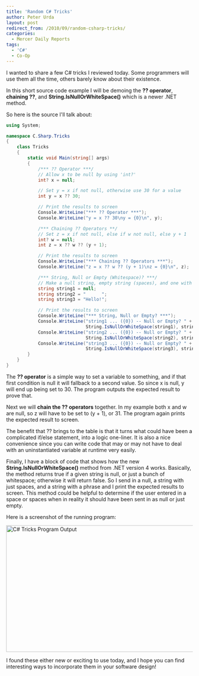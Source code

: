 ```yaml
---
title: 'Random C# Tricks'
author: Peter Urda
layout: post
redirect_from: /2010/09/random-csharp-tricks/
categories:
  - Mercer Daily Reports
tags:
  - 'C#'
  - Co-Op
---
```

I wanted to share a few C# tricks I reviewed today. Some programmers will use them all the time, others barely know about their existence.

In this short source code example I will be demoing the **?? operator**, **chaining ??**, and **String.IsNullOrWhiteSpace()** which is a newer .NET method.

So here is the source I'll talk about:

```csharp
using System;

namespace C.Sharp.Tricks
{
    class Tricks
    {
        static void Main(string[] args)
        {
            /*** ?? Operator ***/
            // Allow x to be null by using 'int?'
            int? x = null;

            // Set y = x if not null, otherwise use 30 for a value
            int y = x ?? 30;

            // Print the results to screen
            Console.WriteLine("*** ?? Operator ***");
            Console.WriteLine("y = x ?? 30\ny = {0}\n", y);

            /*** Chaining ?? Operators **/
            // Set z = x if not null, else if w not null, else y + 1
            int? w = null;
            int z = x ?? w ?? (y + 1);

            // Print the results to screen
            Console.WriteLine("*** Chaining ?? Operators ***");
            Console.WriteLine("z = x ?? w ?? (y + 1)\nz = {0}\n", z);

            /*** String, Null or Empty (Whitespace)? ***/
            // Make a null string, empty string (spaces), and one with 'Hello!'
            string string1 = null;
            string string2 = "      ";
            string string3 = "Hello!";

            // Print the results to screen
            Console.WriteLine("*** String, Null or Empty? ***");
            Console.WriteLine("string1 ... ({0}) -- Null or Empty? " +
                              String.IsNullOrWhiteSpace(string1), string1);
            Console.WriteLine("string2 ... ({0}) -- Null or Empty? " +
                              String.IsNullOrWhiteSpace(string2), string2);
            Console.WriteLine("string3 ... ({0}) -- Null or Empty? " +
                              String.IsNullOrWhiteSpace(string3), string3);
        }
    }
}
```

The **?? operator** is a simple way to set a variable to something, and if that first condition is null it will fallback to a second value. So since x is null, y will end up being set to 30. The program outputs the expected result to prove that.

Next we will **chain the ?? operators** together. In my example both x and w are null, so z will have to be set to (y + 1), or 31. The program again prints the expected result to screen.

The benefit that ?? brings to the table is that it turns what could have been a complicated if/else statement, into a logic one-liner. It is also a nice convenience since you can write code that may or may not have to deal with an uninstantiated variable at runtime very easily.

Finally, I have a block of code that shows how the new **String.IsNullOrWhiteSpace()** method from .NET version 4 works. Basically, the method returns true if a given string is null, or just a bunch of whitespace; otherwise it will return false. So I send in a null, a string with just spaces, and a string with a phrase and I print the expected results to screen. This method could be helpful to determine if the user entered in a space or spaces when in reality it should have been sent in as null or just empty.

Here is a screenshot of the running program:

<img src="http://www.peter-urda.com/wp/wp-content/uploads/2010/09/runningProgram01.png" alt="C# Tricks Program Output" title="runningProgram01" width="677" height="342" class="aligncenter size-full wp-image-767" />

I found these either new or exciting to use today, and I hope you can find interesting ways to incorporate them in your software design!
